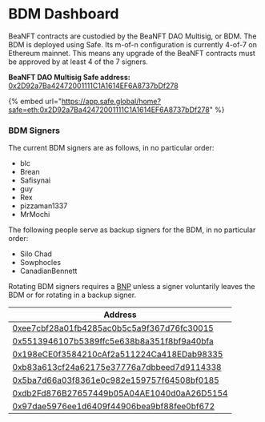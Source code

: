 # BDM Dashboard

BeaNFT contracts are custodied by the BeaNFT DAO Multisig, or BDM. The BDM is deployed using Safe. Its m-of-n configuration is currently 4-of-7 on Ethereum mainnet. This means any upgrade of the BeaNFT contracts must be approved by at least 4 of the 7 signers.

**BeaNFT DAO Multisig Safe address:** [0x2D92a7Ba42472001111C1A1614EF6A8737bDf278](https://etherscan.io/address/0x2D92a7Ba42472001111C1A1614EF6A8737bDf278)

{% embed url="https://app.safe.global/home?safe=eth:0x2D92a7Ba42472001111C1A1614EF6A8737bDf278" %}

### **BDM Signers**

The current BDM signers are as follows, in no particular order:

* blc
* Brean
* Safisynai
* guy
* Rex
* pizzaman1337
* MrMochi

The following people serve as backup signers for the BDM, in no particular order:

* Silo Chad
* Sowphocles
* CanadianBennett

Rotating BDM signers requires a [BNP](../proposals.md#beanft-proposal) unless a signer voluntarily leaves the BDM or for rotating in a backup signer.

| Address                                                                                                                            |
| ---------------------------------------------------------------------------------------------------------------------------------- |
| [0xee7cbf28a01fb4285ac0b5c5a9f367d76fc30015](https://etherscan.io/verifiedSignatures?q=0xee7cbf28a01fb4285ac0b5c5a9f367d76fc30015) |
| [0x5513946107b5389ffc5e638b8a351f8bf9a40bfa](https://etherscan.io/verifiedSignatures?q=0x5513946107b5389ffc5e638b8a351f8bf9a40bfa) |
| [0x198eCE0f3584210cAf2a511224Ca418EDab98335](https://etherscan.io/verifiedSignatures?q=0x198eCE0f3584210cAf2a511224Ca418EDab98335) |
| [0xb83a613cf24a62175e37776a7dbbeed7d9114338](https://etherscan.io/verifiedSignatures?q=0xb83a613cf24a62175e37776a7dbbeed7d9114338) |
| [0x5ba7d66a03f8361e0c982e159757f64508bf0185](https://etherscan.io/verifiedSignatures?q=0x5ba7d66a03f8361e0c982e159757f64508bf0185) |
| [0xdb2Fd876B27657449b05A04AE1040d0aA26D5154](https://etherscan.io/verifiedSignatures?q=0xdb2Fd876B27657449b05A04AE1040d0aA26D5154) |
| [0x97dae5976ee1d6409f44906bea9bf88fee0bf672](https://etherscan.io/address/0x97dae5976ee1d6409f44906bea9bf88fee0bf672)              |

